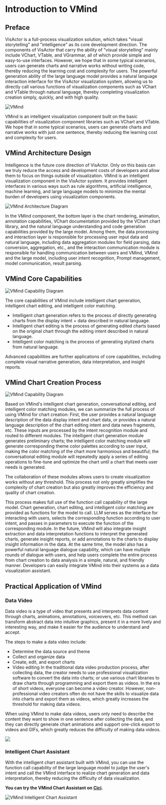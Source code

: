 
# Introduction to VMind
## Preface
VisActor is a full-process visualization solution, which takes "visual storytelling" and "intelligence" as its core development direction. The components of VisActor that carry the ability of "visual storytelling" mainly include VChart, VTable, and VGrammar, all of which provide simple and easy-to-use interfaces. However, we hope that in some typical scenarios, users can generate charts and narrative works without writing code, thereby reducing the learning cost and complexity for users. The powerful generation ability of the large language model provides a natural language interaction interface for the VisActor visualization system, allowing us to directly call various functions of visualization components such as VChart and VTable through natural language, thereby completing visualization creation simply, quickly, and with high quality.


![VMind](https://lf9-dp-fe-cms-tos.byteorg.com/obj/bit-cloud/vmind/tutorials/VMind_intro_eng.png)


VMind is an intelligent visualization component built on the basic capabilities of visualization component libraries such as VChart and VTable. We hope that in some typical scenarios, users can generate charts and narrative works with just one sentence, thereby reducing the learning cost and complexity for users.

## VMind Architecture Design
Intelligence is the future core direction of VisActor. Only on this basis can we truly reduce the access and development costs of developers and allow them to focus on things outside of visualization. VMind is an intelligent visualization component in the VisActor system. It provides intelligent interfaces in various ways such as rule algorithms, artificial intelligence, machine learning, and large language models to minimize the mental burden of developers using visualization components.


![VMind Architecture Diagram](https://lf9-dp-fe-cms-tos.byteorg.com/obj/bit-cloud/vmind/tutorials/VMind_structure_eng.png)


In the VMind component, the bottom layer is the chart rendering, animation, annotation capabilities, VChart documentation provided by the VChart chart library, and the natural language understanding and code generation capabilities provided by the large model. Among them, the data processing and interaction layer is responsible for processing user input data and natural language, including data aggregation modules for field parsing, data conversion, aggregation, etc., and the interaction communication module is responsible for handling communication between users and VMind, VMind and the large model, including user intent recognition, Prompt management, model communication, result parsing.

## VMind Core Capabilities


![VMind Capability Diagram](https://lf9-dp-fe-cms-tos.byteorg.com/obj/bit-cloud/vmind/tutorials/VMind_abilities_eng.png)


The core capabilities of VMind include intelligent chart generation, intelligent chart editing, and intelligent color matching.
- Intelligent chart generation refers to the process of directly generating charts from the display intent + data described in natural language.
- Intelligent chart editing is the process of generating edited charts based on the original chart through the editing intent described in natural language.
- Intelligent color matching is the process of generating stylized charts from natural language.

Advanced capabilities are further applications of core capabilities, including complete visual narrative generation, data interpretation, and insight reports.

## VMind Chart Creation Process


![VMind Capability Diagram](https://lf9-dp-fe-cms-tos.byteorg.com/obj/bit-cloud/vmind/tutorials/VMind_progress_eng.png)


Based on VMind's intelligent chart generation, conversational editing, and intelligent color matching modules, we can summarize the full process of using VMind for chart creation:
First, the user provides a natural language description of the data display intent and chart data, or provides a natural language description of the chart editing intent and data news fragments, etc. These inputs are processed by the intent recognition module and routed to different modules. The intelligent chart generation module generates preliminary charts; the intelligent color matching module will generate corresponding theme color palettes according to user input, making the color matching of the chart more harmonious and beautiful; the conversational editing module will repeatedly apply a series of editing operations to fine-tune and optimize the chart until a chart that meets user needs is generated.

The collaboration of these modules allows users to create visualization works without any threshold. This process not only greatly simplifies the complexity of chart creation but also greatly improves the efficiency and quality of chart creation.

This process makes full use of the function call capability of the large model. Chart generation, chart editing, and intelligent color matching are provided as functions for the model to call. LLM serves as the interface for interacting with users, selects the corresponding function according to user intent, and passes in parameters to execute the function of the corresponding module. In the future, VMind will also integrate insight extraction and data interpretation functions to interpret the generated charts, generate insight reports, or add annotations to the charts to display insight information in the data. At the same time, the model also has a powerful natural language dialogue capability, which can have multiple rounds of dialogue with users, and help users complete the entire process from chart creation to data analysis in a simple, natural, and friendly manner. Developers can easily integrate VMind into their systems as a data visualization assistant.

## Practical Application of VMind
### Data Video
Data video is a type of video that presents and interprets data content through charts, animations, annotations, voiceovers, etc. This method can transform abstract data into intuitive graphics, present it in a more lively and interesting way, and make it easier for the audience to understand and accept.

The steps to make a data video include:

- Determine the data source and theme
- Collect and organize data
- Create, edit, and export charts
- Video editing
In the traditional data video production process, after collecting data, the creator needs to use professional visualization software to convert the data into charts; or use various chart libraries to draw charts through programming and export them as videos. In the era of short videos, everyone can become a video creator. However, non-professional video creators often do not have the skills to visualize data into charts and export them as videos, which greatly increases the threshold for making data videos.

When using VMind to make data videos, users only need to describe the content they want to show in one sentence after collecting the data, and they can directly generate chart animations and support one-click export to videos and GIFs, which greatly reduces the difficulty of making data videos.


![](https://lf9-dp-fe-cms-tos.byteorg.com/obj/bit-cloud/cut.png)


### Intelligent Chart Assistant
With the intelligent chart assistant built with VMind, you can use the function call capability of the large language model to judge the user's intent and call the VMind interface to realize chart generation and data interpretation, thereby reducing the difficulty of data visualization.


__You can try the VMind Chart Assistant on [Cici](https://ciciai.com/bot/fUuxvgvv).__


![VMind Intelligent Chart Assistant](https://lf9-dp-fe-cms-tos.byteorg.com/obj/bit-cloud/vmind/tutorials/VMind_assistant.png)

